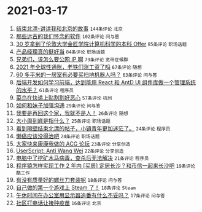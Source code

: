 # 2021-03-17

1. [结束北漂-讲讲我和北京的故事](https://www.v2ex.com/t/762381) `144条评论` `北京`
1. [那些远古的我们怀念的软件](https://www.v2ex.com/t/762504) `102条评论` `问与答`
1. [30 岁拿到了伦敦大学金匠学院计算机科学的本科 Offer](https://www.v2ex.com/t/762374) `85条评论` `职场话题`
1. [产品经理真的挺好当](https://www.v2ex.com/t/762383) `84条评论` `职场话题`
1. [兄弟们，该怎么要公网 IP 啊](https://www.v2ex.com/t/762315) `79条评论` `宽带症候群`
1. [2021 年全球性通账，老铁们涨工资了吗](https://www.v2ex.com/t/762445) `67条评论` `随想`
1. [60 多平米的一居室有必要买扫地机器人吗？](https://www.v2ex.com/t/762353) `63条评论` `问与答`
1. [后端开发如何学习前端，达到能用 React 和 AntD UI 组件库做一个管理系统的水平？](https://www.v2ex.com/t/762361) `61条评论` `程序员`
1. [菜鸟在快递上贴割割好恶心](https://www.v2ex.com/t/762332) `57条评论` `杭州`
1. [如何和妹子加强沟通](https://www.v2ex.com/t/762443) `29条评论` `问与答`
1. [我要是再回这个家，我就不是人！](https://www.v2ex.com/t/762307) `26条评论` `随想`
1. [大小周到底是指什么？](https://www.v2ex.com/t/762466) `25条评论` `职场话题`
1. [看到隔壁结束北漂的帖子，小镇青年更加迷茫了。](https://www.v2ex.com/t/762595) `24条评论` `程序员`
1. [懒癌应该没得治吧](https://www.v2ex.com/t/762363) `24条评论` `职场话题`
1. [大家快来康康我做的 ACG 论坛](https://www.v2ex.com/t/762479) `23条评论` `分享创造`
1. [UserScript: Anti Wang Wei](https://www.v2ex.com/t/762584) `22条评论` `分享创造`
1. [电脑中了挖矿木马病毒，查杀后无法解决](https://www.v2ex.com/t/762562) `21条评论` `程序员`
1. [程序猿怎样实现工作 2 年内 [买房] 定居长沙？和币信一起来长沙吧](https://www.v2ex.com/t/762469) `19条评论` `酷工作`
1. [有没有质量好的螺丝刀套装呢](https://www.v2ex.com/t/762579) `18条评论` `问与答`
1. [自己做的第一个游戏上 Steam 了！](https://www.v2ex.com/t/762314) `18条评论` `Steam`
1. [午休时间在办公室用显示器追番有什么不妥吗？](https://www.v2ex.com/t/762414) `17条评论` `问与答`
1. [社区打电话让接种疫苗](https://www.v2ex.com/t/762462) `16条评论` `北京`

